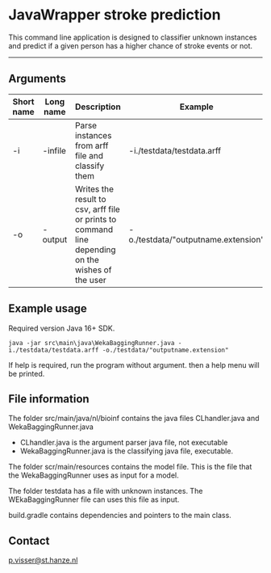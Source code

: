 # JavaWrapper stroke prediction

This command line application is designed to classifier unknown instances and predict if a given person has a higher chance of stroke events or not.

------------------------------------------------------------------------


## Arguments

Short name | Long name | Description |  Example
--- | --- | --- | --- |
-i | -infile | Parse instances from arff file and classify them | -i./testdata/testdata.arff
-o | -output | Writes the result to csv, arff file or prints to command line depending on the wishes of the user | -o./testdata/"outputname.extension"


## Example usage

Required version Java 16+ SDK.

```
java -jar src\main\java\WekaBaggingRunner.java -i./testdata/testdata.arff -o./testdata/"outputname.extension"
```

If help is required, run the program without argument. then a help menu will be printed.


## File information

The folder src/main/java/nl/bioinf contains the java files CLhandler.java and WekaBaggingRunner.java

- CLhandler.java is the argument parser java file, not executable
- WekaBaggingRunner.java is the classifying java file, executable.

The folder scr/main/resources contains the model file. This is the file that the WekaBaggingRunner uses as input for a model. 

The folder testdata has a file with unknown instances. The WEkaBaggingRunner file can uses this file as input. 

build.gradle contains dependencies and pointers to the main class. 

## Contact

p.visser@st.hanze.nl
